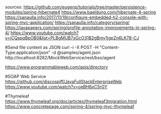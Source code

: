 sources:
https://github.com/eugenp/tutorials/tree/master/persistence-modules/spring-hibernate4
https://www.baeldung.com/hibernate-4-spring
https://sanaulla.info/2017/11/19/configure-embedded-h2-console-with-spring-mvc-application/
https://sanaulla.info/category/spring/
https://javapapers.com/spring/profile-annotation-improvements-in-spring-4/
https://www.youtube.com/watch?v=iCQspqBpOB0&list=PLBgMUB7xGcO31B2gBmy1igpZn6LK78-CJ

#Send file content as JSON
curl -i -X POST -H "Content-Type:application/json" -d @samples/agent.json http://localhost:8282/MockWebService/rest/bso/agent 

https://www.programmableweb.com/apis/directory

#SOAP Web Service
https://github.com/discospiff/JavaFullStackEnterpriseWeb
https://www.youtube.com/watch?v=oeBH6xC5rGY

#Thymeleaf
https://www.thymeleaf.org/doc/articles/thymeleaf3migration.html
https://www.concretepage.com/spring-4/spring-mvc-thymeleaf